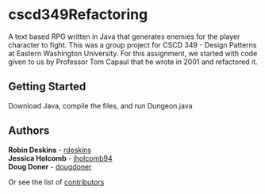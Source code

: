 # cscd349Refactoring
A text based RPG written in Java that generates enemies for the player character to fight. This was a group project for CSCD 349 - Design Patterns at Eastern Washington University. For this assignment, we started with code given to us by Professor Tom Capaul that he wrote in 2001 and refactored it.

## Getting Started
Download Java, compile the files, and run Dungeon.java

## Authors
**Robin Deskins** - [rdeskins](https://github.com/rdeskins/)\
**Jessica Holcomb** - [jholcomb94](https://github.com/jholcomb94)\
**Doug Doner** - [dougdoner](https://github.com/dougdoner)

Or see the list of [contributors](https://github.com/rdeskins/cscd349Refactoring/contributors)
